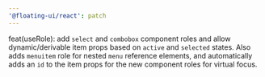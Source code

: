 ```yaml
---
'@floating-ui/react': patch
---
```


feat(useRole): add `select` and `combobox` component roles and allow
dynamic/derivable item props based on `active` and `selected` states. Also adds
`menuitem` role for nested `menu` reference elements, and automatically adds an
`id` to the item props for the new component roles for virtual focus.
